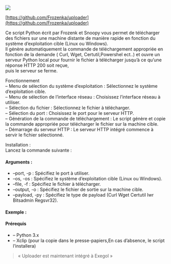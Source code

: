 ![](https://hacking-france.fr/wp-content/uploads/2024/08/OIG3.hB36-150x150.jpg)

[https://github.com/Frozenka/uploader](https://github.com/Frozenka/uploader)

Ce script Python écrit par Frozenk et Snoopy vous permet de télécharger des fichiers sur une machine distante de manière rapide en fonction du système d’exploitation cible (Linux ou Windows).  
Il génère automatiquement la commande de téléchargement appropriée en fonction de la demande ( Curl, Wget, Certutil,Powershel ect..) et ouvre un serveur Python local pour fournir le fichier à télécharger jusqu’à ce qu’une réponse HTTP 200 soit reçue,  
puis le serveur se ferme.

Fonctionnement  
– Menu de sélection du système d’exploitation : Sélectionnez le système d’exploitation cible.  
– Menu de sélection de l’interface réseau : Choisissez l’interface réseau à utiliser.  
– Sélection du fichier : Sélectionnez le fichier à télécharger.  
– Sélection du port : Choisissez le port pour le serveur HTTP.  
– Génération de la commande de téléchargement : Le script génère et copie la commande appropriée pour télécharger le fichier sur la machine cible.  
– Démarrage du serveur HTTP : Le serveur HTTP intégré commence à servir le fichier sélectionné.

Installation :  
Lancez la commande suivante :

#### Arguments :

- –port, -p : Spécifiez le port à utiliser.
- –os, -os : Spécifiez le système d’exploitation cible (Linux ou Windows).
- –file, -f : Spécifiez le fichier à télécharger.
- –output, -o : Spécifiez le fichier de sortie sur la machine cible.
- –payload, -py : Spécifiez le type de payload (Curl Wget Certutil Iwr Bitsadmin Regsvr32).

#### Exemple :

#### Prérequis

- – Python 3.x
- – Xclip (pour la copie dans le presse-papiers,En cas d’absence, le script l’installera)

> « Uploader est maintenant intégré à Exegol »